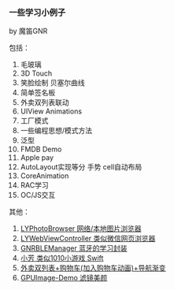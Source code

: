 ### 一些学习小例子

by 魔笛GNR

包括：
1. 毛玻璃
2. 3D Touch
3. 笑脸绘制 贝塞尔曲线
4. 简单签名板
5. 外卖双列表联动
6. UIView Animations
7. 工厂模式
8. 一些编程思想/模式方法
9. 泛型
10. FMDB Demo
11. Apple pay
12. AutoLayout实现等分 手势 cell自动布局 
13. CoreAnimation
14. RAC学习
15. OC/JS交互

其他：
1. [LYPhotoBrowser 网络/本地图片浏览器](https://gitee.com/misayaLv/LYPhotoBrowser)
2. [LYWebViewController 类似微信网页浏览器](https://gitee.com/misayaLv/LYWebViewController)
3. [GNRBLEManager 蓝牙的学习封装](https://gitee.com/misayaLv/GNRBLEManager)
4. [小芳 类似1010小游戏 Swift](https://gitee.com/misayaLv/XiaoFang)
5. [外卖双列表+购物车(加入购物车动画)+导航渐变](https://github.com/ly918/TakeawayList-ShoppingCart)
6. [GPUImage-Demo 滤镜美颜](https://github.com/ly918/GPUImage-Demo)
